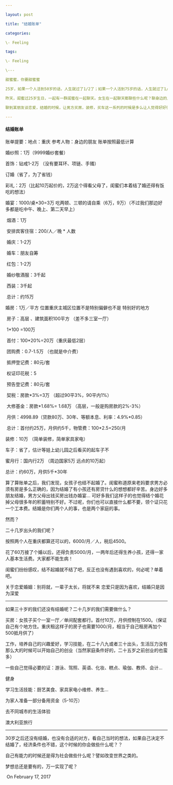 ```yaml
---

layout: post

title: "结婚账单"

categories:

\- Feeling

tags:

\- Feeling

\---

甜蜜蜜，你要甜蜜蜜

25岁，如果一个人活到50岁的话，人生就过了1/2了；如果一个人活到75岁的话，人生就过了1/3；如果一个人活到100岁的话，人生就过了1/4...

昨天，闺蜜过25岁生日，一起有一群闺蜜在一起聊天。女生在一起聊天都聊些什么呢？聊身边的人都在做什么？挣多少钱？哪些人结婚怎么样？

聊到某朋友谈恋爱，结婚的时候，让男方买房，装修，买车这一系列的时候是多么让人觉得好好很😊又很现实....说到结婚的时候，就细细的算了一笔账单。

---
```


#### 结婚账单

账单提要：地点：重庆     参考人物：身边的朋友     账单按照最低计算

婚纱照：1万（9999婚纱套餐）

首饰：钻戒1-2万 （没有要耳环、项链、手镯）

订婚（省了，为了省钱）

彩礼：2万（比起10万起价的，2万这个得看父母了，闺蜜们本着结了婚还得有饭吃的想法）

婚宴：1000/桌*30=3万   吃两顿、三顿的请自乘（6万，9万）（不过我们那边好			   				      多都是吃中午、晚上、第二天早上）

​	    烟酒：1万

​	    安排宾客住宿：200/人／晚  * 人数

​	    婚庆：1-2万

​	    婚车：朋友自筹

​	     红包：1-2万

​	     婚纱敬酒服：3千起

​	     西装：3千起

​	     总计：约15万



婚房：1万／平方    位置重庆主城区位置不是特别偏僻也不是 特别好的地方

​	    房子：高层 、建筑面积100平方 （差不多三室一厅）

​	    1*100 =100万  

​	    首付：100*20%=20万（重庆最低2层）

​	    团购费：0.7-1.5万    （也就是中介费）

​	    抵押登记费：80元/套

​	    权证印花税：5

​	    预告登记费：80元/套

​	    契税：房款*3%=3万 （超过90平3%，90平内1%）

​	    大修基金：房款*1.68%= 1.68万 （高层，一般是购房款的2%-3%）

​	    月供：4998.89（贷款80万、30年、等额本息、利率：4.9%*0.85）

​	    总计：首付约25万，月供约5千，物管费：100*2.5=250/月

装修：10万 （简单装修，简单家具家电）

车子：省了，估计等娃上幼儿园之后看买的起车子不

蜜月行：国内行2万   （周边国家5万 远点的10万起）

总计：约60万，月供5千*30年

算了算账单之后，我们发现，女孩子也结不起婚了。闺蜜称道原来老妈要求男方必须有房是多么正确的，因为结婚了有小孩还有房贷什么的想想都好辛苦。身边好多朋友结婚，男方父母出钱买房出钱办婚宴... 可好多我们这样子的也觉得结个婚花掉父母很多年的积蓄特别不好。不过呢，你们也可以直接什么都不要，领个证只花一个工本费。结婚是你们两个人的事，也是两个家庭的事。

然而？

二十几岁出头的我们呢？

按照两个人在重庆都算还可以的，6000/月／人，税后4500。

花了60万接了个婚以后，还得负责5000/月，一两年后还得生养小孩，还得一家人基本生活费。大家都不能生病！

闺蜜们纷纷感叹，结不起婚就不结了吧，反正也没有遇到喜欢的，何必呢？单着吧。

关于恋爱婚姻：别将就，一辈子太长，将就不来
恋爱只是因为喜欢，结婚只是因为深爱

---

如果三十岁的我们还没有结婚呢？二十几岁的我们需要做什么？

买房：女孩子买个一室一厅／单间配套都行。首付10万，月供控制在1500。（保证自己有个地方住。重庆租这样子的房子也需要1000/月，相当于自己租房再加个500抵月供了）

工作，培养自己的兴趣爱好，学习技能，在二十八九或者三十出头，生活压力没有那么大的时候可以开始自己的创业（当然家庭条件好的，二十五岁之前创业的也蛮多）

一些自己觉得必要的证：游泳、驾照、英语、化妆、糕点、瑜伽、教师、会计...

健身

学习生活技能：厨艺美食、家具家电小维修、养生...

为家人准备一部分备用资金（5-10万）

去不同城市的生活体验

澳大利亚旅行

---

30岁之后还没有结婚，也没有合适的对方，看自己当时的想法，如果自己决定不结婚了，经济条件也不错，这个时候的你会做些什么呢？？

自己有能力的时候还是得为社会做些什么呢？譬如改变世界之类的。

梦想总还是要有的，万一实现了呢？





​									       On February 17, 2017



​		



​		



​		





